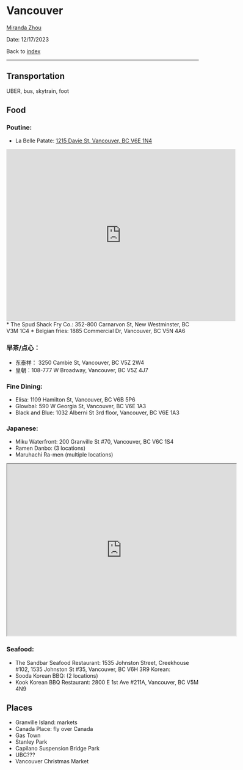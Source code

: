 # Vancouver

[Miranda Zhou](https://github.com/Miranda-Y-Zhou)

Date: 12/17/2023

Back to [index](https://miranda-y-zhou.github.io/VancouverTravel/)

---

## Transportation

UBER, bus, skytrain, foot

## Food

### Poutine: 
 * La Belle Patate:  [1215 Davie St, Vancouver, BC V6E 1N4](https://maps.app.goo.gl/UpbTSyUcJt9TaXoF7)
<iframe src="https://www.google.com/maps/embed?pb=!1m18!1m12!1m3!1d2647.3805419014675!2d-123.41577072369383!3d48.430035771277275!2m3!1f0!2f0!3f0!3m2!1i1024!2i768!4f13.1!3m3!1m2!1s0x548f735013e2ee29%3A0xf5609bda6d709a64!2sLa%20Belle%20Patate!5e0!3m2!1sen!2sca!4v1702874954582!5m2!1sen!2sca" width="600" height="450" style="border:0;" allowfullscreen="" loading="lazy" referrerpolicy="no-referrer-when-downgrade"></iframe>
 * The Spud Shack Fry Co.: 352-800 Carnarvon St, New Westminster, BC V3M 1C4
 * Belgian fries: 1885 Commercial Dr, Vancouver, BC V5N 4A6

### 早茶/点心：
 * 东泰祥： 3250 Cambie St, Vancouver, BC V5Z 2W4
 * 皇朝：108-777 W Broadway, Vancouver, BC V5Z 4J7

### Fine Dining:
 * Elisa: 1109 Hamilton St, Vancouver, BC V6B 5P6
 * Glowbal: 590 W Georgia St, Vancouver, BC V6E 1A3
 * Black and Blue: 1032 Alberni St 3rd floor, Vancouver, BC V6E 1A3

### Japanese:
 * Miku Waterfront: 200 Granville St #70, Vancouver, BC V6C 1S4
 * Ramen Danbo: (3 locations)
 * Maruhachi Ra-men (multiple locations)
<iframe src="https://www.google.com/maps/d/embed?mid=15U3PiAXIJXapMfH3U0MiYW-S_5ygNxc&ehbc=2E312F&noprof=1" width="600" height="450"></iframe>

### Seafood:
 * The Sandbar Seafood Restaurant: 1535 Johnston Street, Creekhouse #102, 1535 Johnston St #35, Vancouver, BC V6H 3R9
Korean:
 * Sooda Korean BBQ: (2 locations)
 * Kook Korean BBQ Restaurant: 2800 E 1st Ave #211A, Vancouver, BC V5M 4N9

## Places

* Granville Island: markets
* Canada Place: fly over Canada
* Gas Town
* Stanley Park
* Capilano Suspension Bridge Park
* UBC???
* Vancouver Christmas Market

&nbsp;

